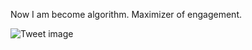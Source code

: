 Now I am become algorithm. Maximizer of engagement.


![Tweet image](/assets/crosspoast/Fzqr08SaEAAcOIB.jpg)


